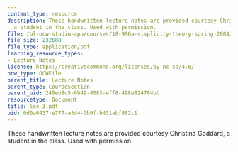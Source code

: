 ```yaml
---
content_type: resource
description: These handwritten lecture notes are provided courtesy Christina Goddard,
  a student in the class. Used with permission.
file: /ol-ocw-studio-app/courses/18-996a-simplicity-theory-spring-2004/0d0a6437e777a3d40b0fb431abf862c1_lec_3.pdf
file_size: 232688
file_type: application/pdf
learning_resource_types:
- Lecture Notes
license: https://creativecommons.org/licenses/by-nc-sa/4.0/
ocw_type: OCWFile
parent_title: Lecture Notes
parent_type: CourseSection
parent_uid: 240eb8d5-6b49-8083-eff8-498e824784bb
resourcetype: Document
title: lec_3.pdf
uid: 0d0a6437-e777-a3d4-0b0f-b431abf862c1
---
```

These handwritten lecture notes are provided courtesy Christina Goddard, a student in the class. Used with permission.